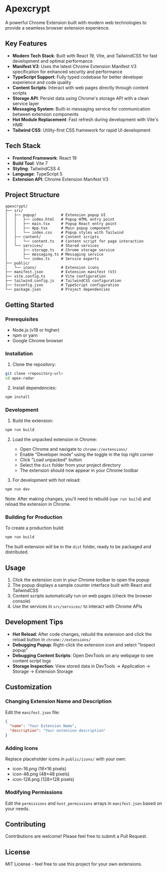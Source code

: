 # Apexcrypt

A powerful Chrome Extension built with modern web technologies to provide a seamless browser extension experience.

## Key Features

- **Modern Tech Stack**: Built with React 19, Vite, and TailwindCSS for fast development and optimal performance
- **Manifest V3**: Uses the latest Chrome Extension Manifest V3 specification for enhanced security and performance
- **TypeScript Support**: Fully typed codebase for better developer experience and code quality
- **Content Scripts**: Interact with web pages directly through content scripts
- **Storage API**: Persist data using Chrome's storage API with a clean service layer
- **Messaging System**: Built-in messaging service for communication between extension components
- **Hot Module Replacement**: Fast refresh during development with Vite's HMR
- **Tailwind CSS**: Utility-first CSS framework for rapid UI development

## Tech Stack

- **Frontend Framework**: React 19
- **Build Tool**: Vite 7
- **Styling**: TailwindCSS 4
- **Language**: TypeScript 5
- **Extension API**: Chrome Extension Manifest V3

## Project Structure

```
apexcrypt/
├── src/
│   ├── popup/           # Extension popup UI
│   │   ├── index.html   # Popup HTML entry point
│   │   ├── main.tsx     # Popup React entry point
│   │   ├── App.tsx      # Main popup component
│   │   └── index.css    # Popup styles with Tailwind
│   ├── content/         # Content scripts
│   │   └── content.ts   # Content script for page interaction
│   └── services/        # Shared services
│       ├── storage.ts   # Chrome storage service
│       ├── messaging.ts # Messaging service
│       └── index.ts     # Service exports
├── public/
│   └── icons/           # Extension icons
├── manifest.json        # Extension manifest (V3)
├── vite.config.ts       # Vite configuration
├── tailwind.config.js   # TailwindCSS configuration
├── tsconfig.json        # TypeScript configuration
└── package.json         # Project dependencies

```

## Getting Started

### Prerequisites

- Node.js (v18 or higher)
- npm or yarn
- Google Chrome browser

### Installation

1. Clone the repository:
```bash
git clone <repository-url>
cd apex-radar
```

2. Install dependencies:
```bash
npm install
```

### Development

1. Build the extension:
```bash
npm run build
```

2. Load the unpacked extension in Chrome:
   - Open Chrome and navigate to `chrome://extensions/`
   - Enable "Developer mode" using the toggle in the top right corner
   - Click "Load unpacked" button
   - Select the `dist` folder from your project directory
   - The extension should now appear in your Chrome toolbar

3. For development with hot reload:
```bash
npm run dev
```
Note: After making changes, you'll need to rebuild (`npm run build`) and reload the extension in Chrome.

### Building for Production

To create a production build:
```bash
npm run build
```

The built extension will be in the `dist` folder, ready to be packaged and distributed.

## Usage

1. Click the extension icon in your Chrome toolbar to open the popup
2. The popup displays a sample counter interface built with React and TailwindCSS
3. Content scripts automatically run on web pages (check the browser console)
4. Use the services in `src/services/` to interact with Chrome APIs

## Development Tips

- **Hot Reload**: After code changes, rebuild the extension and click the reload button in `chrome://extensions/`
- **Debugging Popup**: Right-click the extension icon and select "Inspect popup"
- **Debugging Content Scripts**: Open DevTools on any webpage to see content script logs
- **Storage Inspection**: View stored data in DevTools → Application → Storage → Extension Storage

## Customization

### Changing Extension Name and Description

Edit the `manifest.json` file:
```json
{
  "name": "Your Extension Name",
  "description": "Your extension description"
}
```

### Adding Icons

Replace placeholder icons in `public/icons/` with your own:
- icon-16.png (16×16 pixels)
- icon-48.png (48×48 pixels)  
- icon-128.png (128×128 pixels)

### Modifying Permissions

Edit the `permissions` and `host_permissions` arrays in `manifest.json` based on your needs.

## Contributing

Contributions are welcome! Please feel free to submit a Pull Request.

## License

MIT License - feel free to use this project for your own extensions.
